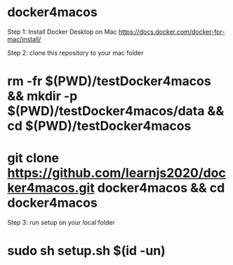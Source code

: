 # docker4macos

Step 1: Install Docker Desktop on Mac
https://docs.docker.com/docker-for-mac/install/

Step 2: clone this repository to your mac folder
# rm -fr $(PWD)/testDocker4macos && mkdir -p $(PWD)/testDocker4macos/data && cd $(PWD)/testDocker4macos
# git clone https://github.com/learnjs2020/docker4macos.git docker4macos && cd docker4macos

Step 3: run setup on your local folder
# sudo sh setup.sh $(id -un)